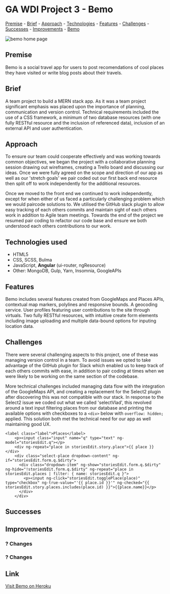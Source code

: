 # GA WDI Project 3 - Bemo
[Premise](#premise "premise") - [Brief](#brief "brief") - [Approach](#approach "approach") - [Technologies](#technologies-used "technologies") - [Features](#features "features") - [Challenges](#challenges "challenges") - [Successes](#successes "successes") - [Improvements](#improvements "improvements") - [Bemo](https://bemo-app.herokuapp.com "Bemo")

<img src="https://i.imgur.com/YSZG3q9.png" alt="bemo home page">

## Premise
Bemo is a social travel app for users to post recomendations of cool places they have visited or write blog posts about their travels.

## Brief
A team project to build a MERN stack app.  As it was a team project significant emphasis was placed upon the importance of planning, communication and version control.  Technical requirements included the use of a CSS framework, a minimum of two database resources (with one fully RESTful resource and the inclusion of referenced data), inclusion of an external API and user authentication.

## Approach
To ensure our team could cooperate effectively and was working towards common objectives, we began the project with a collaborative planning session drawing out wireframes, creating a Trello board and discussing our ideas.  Once we were fully agreed on the scope and direction of our app as well as our 'stretch goals' we pair coded out our first back end resource then split off to work independently for the additional resources.

Once we moved to the front end we continued to work independently, except for when either of us faced a particularly challenging problem which we would paircode solutions to.  We utilised the GitHub slack plugin to allow easy tracking of each others commits and maintain sight of each others work in addition to Agile team meetings.  Towards the end of the project we resumed pair coding to refactor our code base and ensure we both understood each others contributions to our work.

## Technologies used
* HTML5
* CSS, SCSS, Bulma
* JavaScript, **Angular** (ui-router, ngResource)
* Other: MongoDB, Gulp, Yarn, Insomnia, GoogleAPIs

## Features
Bemo includes several features created from GoogleMaps and Places APIs, contextual map markers, polylines and responsive bounds.  A geocoding service.  User profiles featuring user contributions to the site through virtuals.  Two fully RESTful resources, with intuitive create form elements including image uploading and multiple data-bound options for inputing location data.

## Challenges
There were several challenging aspects to this project, one of these was managing version control in a team.  To avoid issues we opted to take advantage of the GitHub plugin for Slack which enabled us to keep track of each others commits with ease, in addition to pair coding at times when we were likely to be working on the same section of the codebase.

More technical challenges included managing data flow with the integration of the GoogleMaps API, and creating a replacement for the Select2 plugin after discovering this was not compatible with our stack.  In response to the Select2 issue we coded out what we called 'selectVlad', this revolved around a text input filtering places from our database and printing the available options with checkboxes to a `<div>` below with `overflow: hidden;` applied.  This solution both met the technical need for our app as well maintaining good UX.

```
<label class="label">Places</label>
    <p><input class="input" name="q" type="text" ng-model="storiesEdit.q"></p>
    <div ng-repeat="place in storiesEdit.story.place">{{ place }}</div>
    <div class="select-place dropdown-content" ng-if="storiesEdit.form.q.$dirty">
      <div class="dropdown-item" ng-show="storiesEdit.form.q.$dirty" ng-hide="!storiesEdit.form.q.$dirty" ng-repeat="place in storiesEdit.places | filter: { name: storiesEdit.q }">
        <p><input ng-click="storiesEdit.togglePlace(place)" type="checkbox" ng-true-value="'{{ place.id }}'" ng-checked="{{ storiesEdit.story.places.includes(place.id) }}">{{place.name}}</p>
      </div>
    </div>
```

## Successes

## Improvements

### ? Changes

### ? Changes

## Link ##
[Visit Bemo on Heroku](https://bemo-app.herokuapp.com "Bemo")
